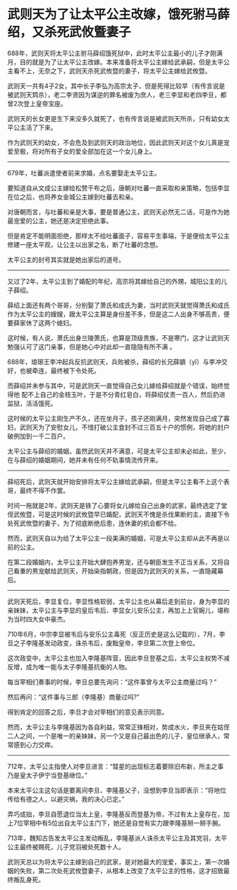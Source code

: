 武则天为了让太平公主改嫁，饿死驸马薛绍，又杀死武攸曁妻子
=====================================================

688年，武则天将太平公主驸马薛绍饿死狱中，此时太平公主最小的儿子才刚满月，目的就是为了让太平公主改嫁。本来准备将太平公主嫁给武承嗣，但是太平公主看不上，无奈之下，武则天杀死武攸暨的妻子，将太平公主嫁给武攸暨。

武则天一共有4子2女，其中长子李弘为高宗太子，但是死得比较早（有传言说是被武则天鸩杀），老二李贤因为谋逆的罪名被废为庶人，老三李显和老四李旦，都曾2次登上皇帝宝座。

武则天的长女更是生下来没多久就死了，也有传言说是被武则天所杀，只有幼女太平公主活了下来。

作为武则天的幼女，不会危及到武则天的政治地位，因此武则天对这个女儿真是宠爱至极，将对所有子女的爱全部加在这一个女儿身上。

---

679年，吐蕃派遣使者前来求婚，点名要娶走太平公主。

要知道自从文成公主嫁给松赞干布之后，唐朝对吐蕃一直采取和亲策略，包括李显在位之后，也将养女金城公主嫁到吐蕃去和亲。

对唐朝而言，与吐蕃和亲是大事，要是普通公主，武则天必然无二话，可是作为她最宠爱的公主，她还是决定拒绝此事。

但是肯定不能明面拒绝，那样太不给吐蕃面子，容易平生事端，于是便给太平公主修建一座太平观，让公主以出家之名，断了吐蕃的念想。

太平公主的封号其实就是她出家后的道号。

---

又过了2年，太平公主到了婚配的年纪，高宗将其嫁给自己的外甥，城阳公主的儿子薛绍。

薛绍上面还有两个哥哥，分别娶了萧氏和成氏为妻，当时武则天就觉得萧氏和成氏作为太平公主的嫂嫂，跟太平公主算是身份差不多，但是这二人出身不够高贵，便要薛家休了这两个媳妇。

这时候，有人说，萧氏出身兰陵萧氏，也算是顶级贵族，不是寒门，这才让武则天勉强认可了这门亲事，但是她心中对此却一直隐隐有所不满 。

688年，琅琊王李冲起兵反抗武则天，兵败被杀，薛绍的长兄薛顗（yǐ）与李冲交好，也被牵连，最终被下令处死。

而薛绍并未参与其中，可是武则天一直觉得自己女儿嫁给薛绍就是个错误，始终觉得他 配不上自己的金枝玉叶，于是不分青红皂白，将薛绍仗责一百人，然后扔进监狱，活活饿死。

这时候的太平公主刚生产不久，还在坐月子，孩子还刚满月，突然发现自己成了寡妇，武则天为了安慰女儿，不惜打破公主食封不过三百五十户的惯例，将她的封户破例加到一千二百户。

太平公主与薛绍的婚姻，虽然武则天并不满意，可是太平公主却未必如此，至少，在与薛绍的婚姻期间，她并未有任何不轨事情流传开来。

---

薛绍死后，武则天就开始安排将太平公主嫁给武承嗣，但是太平公主看不上这个表哥，最终不得不作罢。

时间一拖就是2年，武则天是铁了心要将女儿嫁给自己出身的武家，最终选定了堂侄武攸暨，可是这时候的武攸暨早已婚配，武则天不愧是杀伐果断的主，直接下令处死武攸暨的妻子，为了彻底断绝后患，连休妻的机会都不给。

然而，武则天自以为给了太平公主一段美满的婚姻，可是太平公主却从此不再是以前的公主。

在第二段婚姻内，太平公主开始大肆抱养男宠，还与朝臣发生不正当关系，又将自己看重的男宠献给武则天，开始染指朝政，但是因为武则天的关系，一直隐藏幕后。

---

武则天死后，李显复位，李显性格软弱，太平公主也从幕后走到前台，身为李显的亲妹妹，太平公主与李显的皇后韦后、李显女儿安乐公主，再加上上官婉儿，堪称为当时四大女中豪杰。

710年6月，中宗李显被韦后与安乐公主毒死（反正历史是这么记载的），7月，李旦之子李隆基发动政变，诛杀韦后，废黜皇帝，李旦第二次登上帝位。

这次政变中，太平公主也加入李隆基阵营，因此李旦登基之后，太平公主权势不减反增，成为唯一能与太子李隆基抗衡的人物。

每当宰相们奏事的时候，李旦总要先询问：“这件事曾与太平公主商量过吗？”

然后再问：“这件事与三郎（李隆基）商量过吗?”

得到肯定的回答之后，李旦才会对宰相们的意见表示同意。

然而，太平公主与李隆基因为各自利益，常常正锋相对，势成水火，李旦夹在姑侄二人之间，一个是唯一的亲妹妹，另一个又是自己最出色的儿子，皇位继承人，常常感到心力交瘁。

---

712年，太平公主指使人对李旦进言：“彗星的出现标志着要除旧布新，所主之事乃是皇太子伊宁当登基继位。”

本来太平公主这句话是要离间李旦、李隆基父子，没想到李旦当即表示：“将地位传给有德之人，以避灾祸，我的决心已定。”

弄巧成拙，李旦自愿退位当太上皇，李隆基反而登基为帝，不过有太上皇存在，加上7位宰相中有5位出自太平公主门下，她还是自觉有实力跟李隆基掰一掰手腕。

713年，魏知古告发太平公主发动叛乱，李隆基派人诛杀太平公主及其党羽，太平公主最终被赐死，儿子党羽被处死数十人。

武则天总以为将太平公主嫁到自己的武家，是对她最大的宠爱，事实上，第一次婚姻的失败，第二次处死武攸暨妻子，从根本上改变了太平公主的性格，这才招致最终叛乱身死。